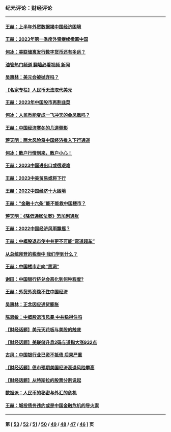 ### 纪元评论：财经评论
---
#### [王赫：上半年外贸数据揭中国经济困境](../../pages/nsc1026/n14034198.md?07300330) 
#### [王赫：2023年第一季度外资继续撤离中国](../../pages/nsc1026/n13988870.md?07300330) 
#### [何冰：美联储离发行数字货币还有多远？](../../pages/nsc1026/n13986109.md?07300330) 
#### [油管热门频道 翻墙必看视频 新闻](ok?07300330)
#### [吴惠林：美元会被抛弃吗？](../../pages/nsc1026/n13984087.md?07300330) 
#### [【名家专栏】人民币无法取代美元](../../pages/nsc1026/n13974270.md?07300330) 
#### [王赫：2023年中国股市再割韭菜](../../pages/nsc1026/n13965334.md?07300330) 
#### [何冰：人民币能变成一飞冲天的金凤凰吗？](../../pages/nsc1026/n13964999.md?07300330) 
#### [王赫：中国经济寒冬的几道侧影](../../pages/nsc1026/n13932953.md?07300330) 
#### [蒋天明：两大风险将中国经济推入下行通道](../../pages/nsc1026/n13929820.md?07300330) 
#### [何冰：散户行情到来，散户小心！](../../pages/nsc1026/n13928308.md?07300330) 
#### [王赫：2023中国进出口或很艰难](../../pages/nsc1026/n13911515.md?07300330) 
#### [王赫：2023中美贸易或将下行](../../pages/nsc1026/n13899005.md?07300330) 
#### [王赫：2022中国经济十大困境](../../pages/nsc1026/n13883766.md?07300330) 
#### [王赫：“金融十六条”能不能救中国楼市？](../../pages/nsc1026/n13868431.md?07300330) 
#### [蒋天明：《降低通胀法案》恐加剧通胀](../../pages/nsc1026/n13806996.md?07300330) 
#### [王赫：2022中国经济风雨飘摇？](../../pages/nsc1026/n13803207.md?07300330) 
#### [王赫：中概股退市使中共更不可能“弯道超车”](../../pages/nsc1026/n13802858.md?07300330) 
#### [从总统拜登的税表中 我们学到什么？](../../pages/nsc1026/n13773081.md?07300330) 
#### [王赫：中国楼市走向“黑洞”](../../pages/nsc1026/n13770647.md?07300330) 
#### [谢田：中国银行挤兑会恶化到何种程度?](../../pages/nsc1026/n13766965.md?07300330) 
#### [王赫：外贸外资稳不住中国经济](../../pages/nsc1026/n13753933.md?07300330) 
#### [吴惠林：正念因应通货膨胀](../../pages/nsc1026/n13750350.md?07300330) 
#### [陈思敏：中概股退市风暴 中共稳得住吗](../../pages/nsc1026/n13738978.md?07300330) 
#### [【财经话题】美元天花板与美股的触底](../../pages/nsc1026/n13736495.md?07300330) 
#### [【财经话题】美联储升息2码与道指大涨932点](../../pages/nsc1026/n13727377.md?07300330) 
#### [古风：中国银行业已资不抵债 后果严重](../../pages/nsc1026/n13726111.md?07300330) 
#### [【财经话题】债市预期美国经济衰退风险攀高](../../pages/nsc1026/n13698043.md?07300330) 
#### [【财经话题】从特斯拉的股票分割说起](../../pages/nsc1026/n13679733.md?07300330) 
#### [数据派：人民币的秘密与外汇的危机](../../pages/nsc1026/n13667092.md?07300330) 
#### [王赫：城投债务违约或是中国金融危机的导火索](../../pages/nsc1026/n13665322.md?07300330) 

---
#### 第 [ [53](./53.md?07300330) / [52](./52.md?07300330) / [51](./51.md?07300330) / [50](./50.md?07300330) / [49](./49.md?07300330) / [48](./48.md?07300330) / [47](./47.md?07300330) / [46](./46.md?07300330) ] 页
